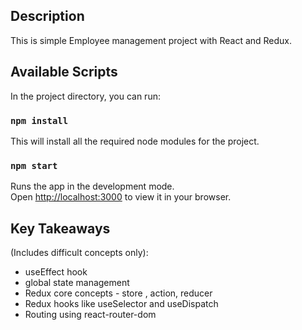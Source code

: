 ## Description

This is simple Employee management project with React and Redux.

## Available Scripts

In the project directory, you can run:

### `npm install`

This will install all the required node modules for the project.

### `npm start`

Runs the app in the development mode.\
Open [http://localhost:3000](http://localhost:3000) to view it in your browser.

## Key Takeaways

(Includes difficult concepts only):

<ul>
<li>useEffect hook</li>
<li>global state management</li>
<li>Redux core concepts - store , action, reducer</li>
<li>Redux hooks like useSelector and useDispatch</li>
<li>Routing using react-router-dom</li>
</ul>
